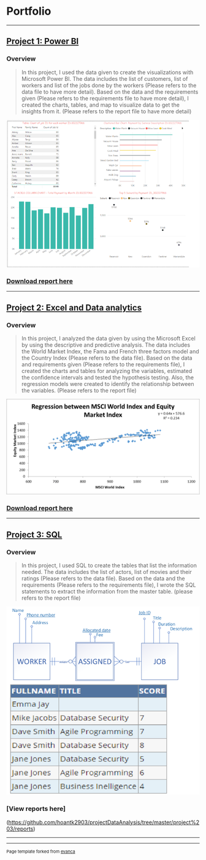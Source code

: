 # Portfolio

---



## [Project 1: Power BI](https://github.com/hoantk2903/projectDataAnalysis/tree/master/project%201)
### Overview
>In this project, I used the data given to create the visualizations with Microsoft Power BI. The data includes the list of customers, list of workers and list of the jobs done by the workers (Please refers to the data file to have more detail). Based on the data and the requirements given (Please refers to the requirements file to have more detail), I created the charts, tables, and map to visualize data to get the insights from it. (Please refers to the report file to have more detail)

<img src="images/project1.png?raw=true"/>

### [Download report here](https://github.com/hoantk2903/projectDataAnalysis/blob/master/project%201/report.pdf)

---
## [Project 2: Excel and Data analytics](https://github.com/hoantk2903/projectDataAnalysis/tree/master/Project%202)
### Overview
>In this project, I analyzed the data given by using the Microsoft Excel by using the descriptive and predictive analysis. The data includes the World Market Index, the Fama and French three factors model and the Country Index (Please refers to the data file). Based on the data and requirements given (Please refers to the requirements file), I created the charts and tables for analyzing the variables, estimated the confidence intervals and tested the hypothesis testing. Also, the regression models were created to identify the relationship between the variables. (Please refers to the report file)

<img src="images/project2.png?raw=true"/>

### [Download report here](https://github.com/hoantk2903/projectDataAnalysis/blob/master/Project%202/Report.pdf)

---
## [Project 3: SQL](https://github.com/hoantk2903/projectDataAnalysis/tree/master/project%203)
### Overview
>In this project, I used SQL to create the tables that list the information needed. The data includes the list of actors, list of movies and their ratings (Please refers to the data file). Based on the data and the requirements (Please refers to the requirements file), I wrote the SQL statements to extract the information from the master table. (please refers to the report file)

<img src="images/project3.png?raw=true"/>

### [View reports here]
(https://github.com/hoantk2903/projectDataAnalysis/tree/master/project%203/reports)


---





---
<p style="font-size:11px">Page template forked from <a href="https://github.com/evanca/quick-portfolio">evanca</a></p>
<!-- Remove above link if you don't want to attibute -->
